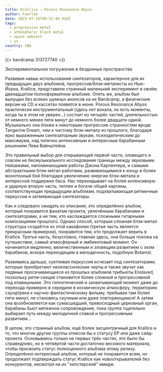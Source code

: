 ```yaml
---
title: Krallice — Porous Resonance Abyss
author: Fuerlee
date: 2023-07-16T09:52:49.916Z
tags:
  - progressive metal
  - atmospheric black metal
  - space ambient
  - us
country: США
---
```

{{< bandcamp 313727740 >}}

Экспериментальное погружение в бездонные пространства

Развивая навык использования синтезаторов, характерное для их предыдущих двух альбомов, прогрессив/блэк-металисты из Нью-Йорка, Krallice, представили странный маленький эксперимент в своём двенадцатом полноформатном альбоме. Опять же, альбом был выпущен без всяких шумных анонсов на их Bandcamp, а физические версии на CD и кассетах появятся в июне. Porous Resonance Abyss практически инструментальный (здесь нет вокала, но есть моменты, когда ты в этом не уверен...) состоит из четырёх частей, длительностью от немного менее пяти минут до немного более двадцати одной. Музыкально она ближе к некоторым прогрессив-странностям вроде Tangerine Dream, чем к чистому блэк-металу из прошлого, благодаря ярко выраженным синтезаторным звукам, психоделическим до максимума, над типично интенсивным и интересным барабанным решениям Лева Вайнштейна.

Это правильный выбор для открывающей первой части, зловещего и совсем не бесмузыкального исследования границы между звуковыми пейзажами, напоминающими работы Джона Карпентера, и самыми абстрактными блэк-метал работами, развивающимися к концу в более монотонный бой благодаря увеличению энергии блэк-метала и интересной поддержке баса. Нас перекидывает на более интенсивную и ударную вторую часть, теплее и богаче общей картины, соответствующая предыдущим альбомам, подхватывающая ритмичные перкуссии и затмевающая синтезаторы.

Как и следовало ожидать из описания, это определённо альбом, который понравится фанатам проекта, увлечённым барабанами и синтезаторами, а не тем, кто наслаждается сложными гитарными композициями прошлого. Однако способ, которым сложная блэк-метал структура создаётся из этой какафонии (третья часть является прекрасным примером), понравится тем, кто продолжает верить в Krallice. Третья часть, безусловно, главная здесь, она больше похожа на путешествие, самый атмосферный и эмбиентовый момент. Он начинается медленно, величественным и зловещим развитием с эхом барабанов, вскоре переходящим в мелодичность, подобную Botanist.

Развиваясь дальше, суетливая перкуссия исчезает под синтезаторами, которые приобретают неоклассические черты и также звучат как ледяные просачивающиеся из прошлых альбомов трибьюты Enslaved, поскольку ритм-секция становится более сложной и прогрессивной под клавишными. Это гипнотический и захватывающий момент даже до перехода примерно в середине в космическую атмосферу, территорию саундтрека к научно-фантастическому фильму, пребывая там более пяти минут, не становясь скучным или даже повторяющимся! А затем она возобновляется как сумасшедший, превосходный церковный орган, барабаны бьют мятежное сопровождение, пока группа тщательно выбирает путь между мелодичной славой и прогрессивным развитием...

В целом, это странный альбом, ещё более эксцентричный для Krallice и то, что многие другие группы отнесли бы к статусу EP или даже сайд-проекта. Основываясь только на первых трёх частях, это было бы справедливо, но в четвёртой части достаточно весомого материала, чтобы присвоить статус полноценного альбома этому релизу. Определённо интересный альбом, который не понравится всем, но продолжает подтверждать статус Krallice как новооткрывателей без конкурентов, несмотря на их "хипстерский" имидж.
